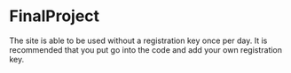 # FinalProject
The site is able to be used without a registration key once per day.
It is recommended that you put go into the code and add your own registration key.
